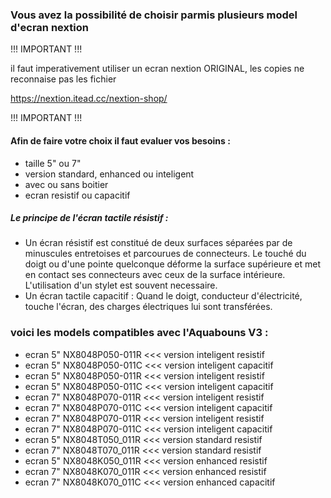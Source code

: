 ### Vous avez la possibilité de choisir parmis plusieurs model d'ecran nextion


!!! IMPORTANT !!!

il faut imperativement utiliser un ecran nextion ORIGINAL, les copies ne reconnaise pas les fichier 

https://nextion.itead.cc/nextion-shop/
  
!!! IMPORTANT !!!

 #### Afin de faire votre choix il faut evaluer vos besoins :
  - taille 5" ou 7"
  - version standard, enhanced ou inteligent
  - avec ou sans boitier
  - ecran resistif ou capacitif

  
  ##### Le principe de l'écran tactile résistif : 
  
  - Un écran résistif est constitué de deux surfaces séparées par de minuscules entretoises et parcourues de connecteurs.
  Le touché du doigt ou d'une pointe quelconque déforme la surface supérieure et met en contact ses connecteurs avec ceux de la surface intérieure. L'utilisation d'un stylet est souvent necessaire.
  - Un écran tactile capacitif : Quand le doigt, conducteur d'électricité, touche l'écran, des charges électriques lui sont transférées.

  ### voici les models compatibles avec l'Aquabouns V3 :
-  ecran 5" NX8048P050-011R <<< version inteligent resistif
-  ecran 5" NX8048P050-011C <<< version inteligent capacitif
-  ecran 5" NX8048P050-011R <<< version inteligent resistif
-  ecran 5" NX8048P050-011C <<< version inteligent capacitif
- ecran 7" NX8048P070-011R <<< version inteligent resistif
-  ecran 7" NX8048P070-011C <<< version inteligent capacitif
-  ecran 7" NX8048P070-011R <<< version inteligent resistif
-  ecran 7" NX8048P070-011C <<< version inteligent capacitif
-  ecran 5" NX8048T050_011R <<< version standard resistif
 - ecran 7" NX8048T070_011R <<< version standard resistif
- ecran 5" NX8048K050_011R <<< version enhanced resistif
- ecran 7" NX8048K070_011R <<< version enhanced resistif
-  ecran 7" NX8048K070_011C <<< version enhanced capacitif
